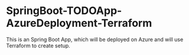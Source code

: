 # SpringBoot-TODOApp-AzureDeployment-Terraform
This is an Spring Boot App, which will be deployed on Azure and will use Terraform to create setup.

